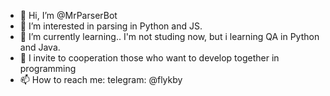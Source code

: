 - 👋 Hi, I’m @MrParserBot
- 👀 I’m interested in parsing in Python and JS.
- 🌱 I’m currently learning.. I'm not studing now, but i learning QA in Python and Java.
- 💞️ I invite to cooperation those who want to develop together in programming
- 📫 How to reach me: telegram: @flykby


